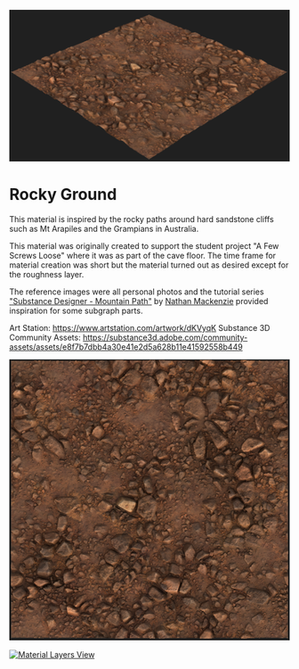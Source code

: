 [![Perspective View](RockyGround_Perspective.png 'Perspective View')](RockyGround_Top.png)

# Rocky Ground

This material is inspired by the rocky paths around hard sandstone cliffs such as Mt Arapiles and the Grampians in Australia.

This material was originally created to support the student project "A Few Screws Loose" where it was as part of the cave floor. The time frame for material creation was short but the material turned out as desired except for the roughness layer.

The reference images were all personal photos and the tutorial series ["Substance Designer - Mountain Path"](https://www.youtube.com/playlist?list=PLJqG6MA-Og_J2AVtONYMGRZVVjXBbxWqR) by [Nathan Mackenzie](https://www.artstation.com/nathanmackenzie) provided inspiration for some subgraph parts.

Art Station: https://www.artstation.com/artwork/dKVyqK
Substance 3D Community Assets: https://substance3d.adobe.com/community-assets/assets/e8f7b7dbb4a30e41e2d5a628b11e41592558b449

[![Top Orthographic View](RockyGround_Top.png 'Top Orthographic View')](RockyGround_Top.png)

[![Material Layers View](MaterialLayers.png 'Material Layers View')](MaterialLayers.png)
